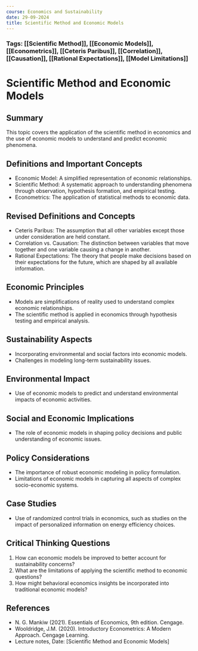 ```yaml
---
course: Economics and Sustainability
date: 29-09-2024
title: Scientific Method and Economic Models
---
```

### Tags: [[Scientific Method]], [[Economic Models]], [[Econometrics]], [[Ceteris Paribus]], [[Correlation]], [[Causation]], [[Rational Expectations]], [[Model Limitations]]
# Scientific Method and Economic Models

## Summary

This topic covers the application of the scientific method in economics and the use of economic models to understand and predict economic phenomena.

## Definitions and Important Concepts

- Economic Model: A simplified representation of economic relationships.
- Scientific Method: A systematic approach to understanding phenomena through observation, hypothesis formation, and empirical testing.
- Econometrics: The application of statistical methods to economic data.

## Revised Definitions and Concepts

- Ceteris Paribus: The assumption that all other variables except those under consideration are held constant.
- Correlation vs. Causation: The distinction between variables that move together and one variable causing a change in another.
- Rational Expectations: The theory that people make decisions based on their expectations for the future, which are shaped by all available information.

## Economic Principles

- Models are simplifications of reality used to understand complex economic relationships.
- The scientific method is applied in economics through hypothesis testing and empirical analysis.

## Sustainability Aspects

- Incorporating environmental and social factors into economic models.
- Challenges in modeling long-term sustainability issues.

## Environmental Impact

- Use of economic models to predict and understand environmental impacts of economic activities.

## Social and Economic Implications

- The role of economic models in shaping policy decisions and public understanding of economic issues.

## Policy Considerations

- The importance of robust economic modeling in policy formulation.
- Limitations of economic models in capturing all aspects of complex socio-economic systems.

## Case Studies

- Use of randomized control trials in economics, such as studies on the impact of personalized information on energy efficiency choices.

## Critical Thinking Questions

1. How can economic models be improved to better account for sustainability concerns?
2. What are the limitations of applying the scientific method to economic questions?
3. How might behavioral economics insights be incorporated into traditional economic models?

## References

- N. G. Mankiw (2021). Essentials of Economics, 9th edition. Cengage.
- Wooldridge, J.M. (2020). Introductory Econometrics: A Modern Approach. Cengage Learning.
- Lecture notes, Date: [Scientific Method and Economic Models]
